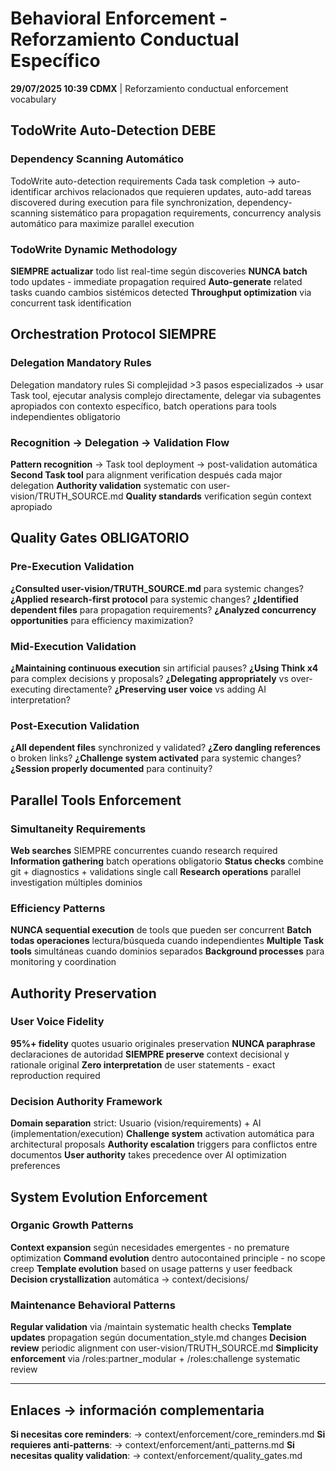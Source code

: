 # Behavioral Enforcement - Reforzamiento Conductual Específico

**29/07/2025 10:39 CDMX** | Reforzamiento conductual enforcement vocabulary

## TodoWrite Auto-Detection DEBE

### Dependency Scanning Automático
TodoWrite auto-detection requirements
Cada task completion → auto-identificar archivos relacionados que requieren updates, auto-add tareas discovered during execution para file synchronization, dependency-scanning sistemático para propagation requirements, concurrency analysis automático para maximize parallel execution

### TodoWrite Dynamic Methodology
**SIEMPRE actualizar** todo list real-time según discoveries
**NUNCA batch** todo updates - immediate propagation required
**Auto-generate** related tasks cuando cambios sistémicos detected
**Throughput optimization** via concurrent task identification

## Orchestration Protocol SIEMPRE

### Delegation Mandatory Rules
Delegation mandatory rules
Si complejidad >3 pasos especializados → usar Task tool, ejecutar analysis complejo directamente, delegar via subagentes apropiados con contexto específico, batch operations para tools independientes obligatorio

### Recognition → Delegation → Validation Flow
**Pattern recognition** → Task tool deployment → post-validation automática  
**Second Task tool** para alignment verification después cada major delegation
**Authority validation** systematic con user-vision/TRUTH_SOURCE.md
**Quality standards** verification según context apropiado

## Quality Gates OBLIGATORIO

### Pre-Execution Validation
**¿Consulted user-vision/TRUTH_SOURCE.md** para systemic changes?
**¿Applied research-first protocol** para systemic changes?
**¿Identified dependent files** para propagation requirements?
**¿Analyzed concurrency opportunities** para efficiency maximization?

### Mid-Execution Validation  
**¿Maintaining continuous execution** sin artificial pauses?
**¿Using Think x4** para complex decisions y proposals?
**¿Delegating appropriately** vs over-executing directamente?
**¿Preserving user voice** vs adding AI interpretation?

### Post-Execution Validation
**¿All dependent files** synchronized y validated?
**¿Zero dangling references** o broken links?
**¿Challenge system activated** para systemic changes?
**¿Session properly documented** para continuity?

## Parallel Tools Enforcement

### Simultaneity Requirements
**Web searches** SIEMPRE concurrentes cuando research required
**Information gathering** batch operations obligatorio
**Status checks** combine git + diagnostics + validations single call
**Research operations** parallel investigation múltiples dominios

### Efficiency Patterns
**NUNCA sequential execution** de tools que pueden ser concurrent
**Batch todas operaciones** lectura/búsqueda cuando independientes
**Multiple Task tools** simultáneas cuando dominios separados
**Background processes** para monitoring y coordination

## Authority Preservation

### User Voice Fidelity
**95%+ fidelity** quotes usuario originales preservation
**NUNCA paraphrase** declaraciones de autoridad
**SIEMPRE preserve** context decisional y rationale original
**Zero interpretation** de user statements - exact reproduction required

### Decision Authority Framework
**Domain separation** strict: Usuario (vision/requirements) + AI (implementation/execution)
**Challenge system** activation automática para architectural proposals
**Authority escalation** triggers para conflictos entre documentos
**User authority** takes precedence over AI optimization preferences

## System Evolution Enforcement

### Organic Growth Patterns
**Context expansion** según necesidades emergentes - no premature optimization
**Command evolution** dentro autocontained principle - no scope creep
**Template evolution** based on usage patterns y user feedback
**Decision crystallization** automática → context/decisions/

### Maintenance Behavioral Patterns  
**Regular validation** via /maintain systematic health checks
**Template updates** propagation según documentation_style.md changes
**Decision review** periodic alignment con user-vision/TRUTH_SOURCE.md
**Simplicity enforcement** via /roles:partner_modular + /roles:challenge systematic review

---

## Enlaces → información complementaria
**Si necesitas core reminders**: → context/enforcement/core_reminders.md
**Si requieres anti-patterns**: → context/enforcement/anti_patterns.md
**Si necesitas quality validation**: → context/enforcement/quality_gates.md